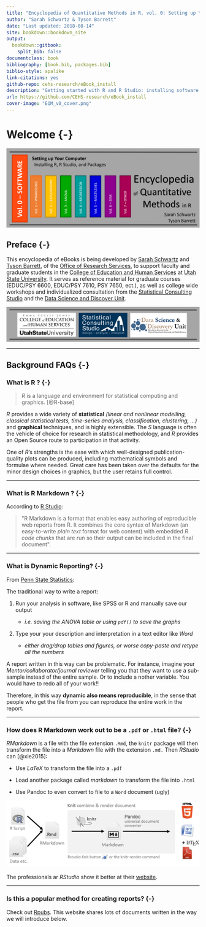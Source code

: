 ```yaml
--- 
title: "Encyclopedia of Quantitative Methods in R, vol. 0: Setting up Your Computer"
author: "Sarah Schwartz & Tyson Barrett"
date: "Last updated: 2018-08-14"
site: bookdown::bookdown_site
output:
  bookdown::gitbook:
    split_bib: false
documentclass: book
bibliography: [book.bib, packages.bib]
biblio-style: apalike
link-citations: yes
github-repo: cehs-research/eBook_install
description: "Getting started with R and R Studio: installing software and package management."
url: https://github.com/CEHS-research/eBook_install
cover-image: "EQM_v0_cover.png"
---
```




# Welcome {-}

![](images/EQM_img/EQM_v0_header.png)



## Preface {-}

This encyclopedia of eBooks is being developed by [Sarah Schwartz](http://www.sarahschwartzstats.com/) and [Tyson Barrett](http://tysonbarrett.com/), of the [Office of Research Services](https://cehs.usu.edu/research/index), to support faculty and graduate students in the [College of Education and Human Services](https://cehs.usu.edu/) at [Utah State University](http://www.usu.edu/).  It serves as reference material for graduate courses (EDUC/PSY 6600, EDUC/PSY 7610, PSY 7650, ect.), as well as college wide workshops and individualized consultation from the [Statistical Consulting Studio](https://cehs.usu.edu/research/statstudio/index) and the [Data Science and Discover Unit](https://cehs.usu.edu/research/dsdu/index).


![](images/cehs_statstudio_dsdu.PNG)


-------------

## Background FAQs {-}



### What is R ? {-}

> $R$ is a language and environment for statistical computing and graphics. [@R-base]

$R$ provides a wide variety of **statistical** *(linear and nonlinear modelling, classical statistical tests, time-series analysis, classification, clustering, ...)* and **graphical** techniques, and is highly extensible. The $S$ language is often the vehicle of choice for research in statistical methodology, and $R$ provides an Open Source route to participation in that activity.

One of $R$’s strengths is the ease with which well-designed publication-quality plots can be produced, including mathematical symbols and formulae where needed. Great care has been taken over the defaults for the minor design choices in graphics, but the user retains full control.

-------------------------

### What is R Markdown ? {-}

According to [R Studio](www.rstudio.com):

> "R Markdown is a format that enables easy authoring of reproducible web reports from R. It combines the core syntax of Markdown (an easy-to-write *plain text* format for web content) with embedded *$R$ code chunks* that are run so their output can be included in the final document".



-------------------------------

### What is Dynamic Reporting? {-}

From [Penn State Statistics](https://onlinecourses.science.psu.edu/statprogram/markdown): 

The traditional way to write a report:

1. Run your analysis in software, like SPSS or R and manually save our output
    * *i.e. saving the ANOVA table or using `pdf()` to save the graphs*  


2. Type your your description and interpretation in a text editor like *Word*
    * *either drag/drop tables and figures, or worse copy-paste and retype all the numbers*


A report written in this way can be problematic.  For instance, imagine your *Mentor/collaborator/journal reviewer*  telling you that they want to use a sub-sample instead of the entire sample. Or to include a nother variable.  You would have to redo all of your work!! 

Therefore, in this way **dynamic also means reproducible**, in the sense that people who get the file from you can reproduce the entire work in the report.


-------------------

### How does R Markdown work out to be a `.pdf` or `.html` file? {-}

$R Markdown$ is a file with the file extension `.Rmd`, the `knitr` package will then transform the file into a *Markdown* file with the extension `.md.` Then $R Studio$ can [@xie2015]:

  * Use $LaTeX$ to transform the file into a `.pdf` 
    
  * Load another package called $markdown$ to transform the file into `.html`   
    
  * Use Pandoc to even convert to file to a `Word` document (ugly)

![](images/processRStudio.png)


The professionals ar $R Studio$ show it better at their [website](https://rmarkdown.rstudio.com/index.html).

----------------------

### Is this a popular method for creating reports? {-}

Check out [Rpubs](http://rpubs.com/). This website shares lots of documents written in the way we will introduce below.



